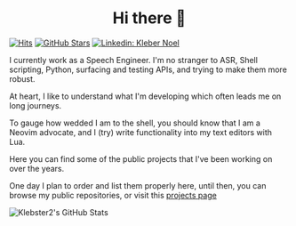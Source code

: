 <h1 align="center">Hi there 👋</h1>


[![Hits](https://komarev.com/ghpvc/?username=klebster2&color=green&label=Hits)](https://github.com/klebster2)
[![GitHub Stars](https://img.shields.io/github/stars/klebster2?style=social)](https://github.com/klebster2)
[![Linkedin: Kleber Noel](https://img.shields.io/badge/Kleber%20Noel-blue?style=flat-square&logo=Linkedin&logoColor=white&link=https://www.linkedin.com/in/posquit0/)](https://www.linkedin.com/in/posquit0/)

I currently work as a Speech Engineer. I'm no stranger to ASR, Shell scripting, Python, surfacing and testing APIs, and trying to make them more robust.

At heart, I like to understand what I'm developing which often leads me on long journeys.

To gauge how wedded I am to the shell, you should know that I am a Neovim advocate, and I (try) write functionality into my text editors with Lua.

Here you can find some of the public projects that I've been working on over the years.

One day I plan to order and list them properly here, until then, you can browse my public repositories, or visit this [projects page](https://klebster2.github.io/projects/)

![Klebster2's GitHub Stats](https://github-readme-stats.vercel.app/api?username=klebster2&show_icons=true)
